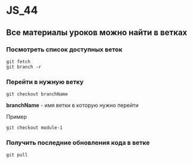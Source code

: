 # JS_44

## Все материалы уроков можно найти в ветках

### Посмотреть список доступных веток

```
git fetch
git branch -r
```

### Перейти в нужную ветку

```
git checkout branchName
```

**branchName** - имя ветки в которую нужно перейти

Пример

```
git checkout module-1
```

### Получить последние обновления кода в ветке

```
git pull
```
